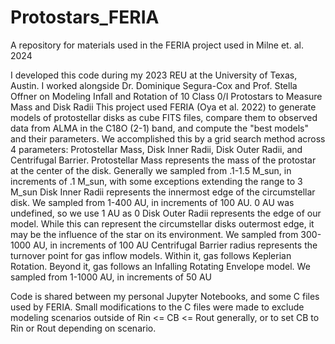 # Protostars_FERIA
A repository for materials used in the FERIA project used in Milne et. al. 2024

I developed this code during my 2023 REU at the University of Texas, Austin. I worked alongside Dr. Dominique Segura-Cox and Prof. Stella Offner on Modeling Infall and Rotation of 10 Class 0/I Protostars to Measure Mass and Disk Radii
This project used FERIA (Oya et al. 2022) to generate models of protostellar disks as cube FITS files, compare them to observed data from ALMA in the C18O (2-1) band, and compute the "best models" and their parameters.
We accomplished this by a grid search method across 4 parameters: Protostellar Mass, Disk Inner Radii, Disk Outer Radii, and Centrifugal Barrier.
  Protostellar Mass represents the mass of the protostar at the center of the disk. Generally we sampled from .1-1.5 M_sun, in increments of .1 M_sun, with some exceptions extending the range to 3 M_sun
  Disk Inner Radii represents the innermost edge of the circumstellar disk. We sampled from 1-400 AU, in increments of 100 AU. 0 AU was undefined, so we use 1 AU as 0
  Disk Outer Radii represents the edge of our model. While this can represent the circumstellar disks outermost edge, it may be the influence of the star on its environment. We sampled from 300-1000 AU, in increments of 100 AU
  Centrifugal Barrier radius represents the turnover point for gas inflow models. Within it, gas follows Keplerian Rotation. Beyond it, gas follows an Infalling Rotating Envelope model. We sampled from 1-1000 AU, in increments of 50 AU

Code is shared between my personal Jupyter Notebooks, and some C files used by FERIA. Small modifications to the C files were made to exclude modeling scenarios outside of Rin <= CB <= Rout generally, or to set CB to Rin or Rout depending on scenario.
